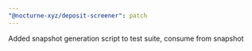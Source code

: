 ```yaml
---
"@nocturne-xyz/deposit-screener": patch
---
```


Added snapshot generation script to test suite, consume from snapshot
